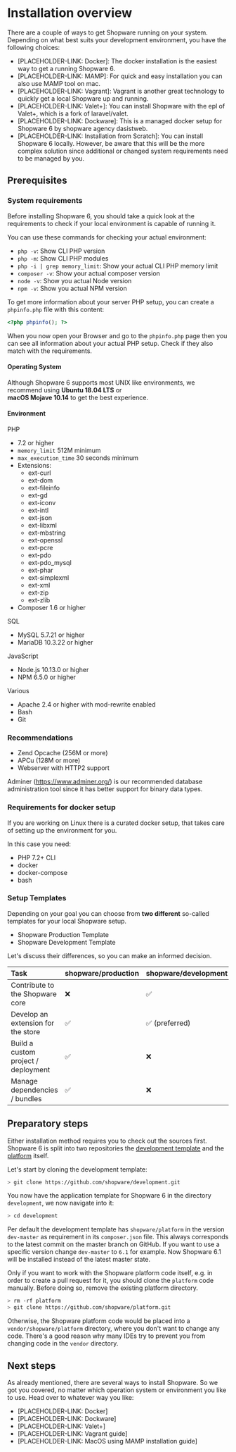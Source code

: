 # Installation overview

There are a couple of ways to get Shopware running on your system. Depending on what best suits your development 
environment, you have the following choices:

* [PLACEHOLDER-LINK: Docker]: The docker installation is the easiest way to get a running Shopware 6.
* [PLACEHOLDER-LINK: MAMP]: For quick and easy installation you can also use MAMP tool on mac.
* [PLACEHOLDER-LINK: Vagrant]: Vagrant is another great technology to quickly get a local Shopware up and running.
* [PLACEHOLDER-LINK: Valet+]: You can install Shopware with the epl of Valet+, which is a fork of laravel/valet. 
* [PLACEHOLDER-LINK: Dockware]: This is a managed docker setup for Shopware 6 by shopware agency dasistweb.
* [PLACEHOLDER-LINK: Installation from Scratch]: You can install Shopware 6 locally. However, be aware that this will 
be the more complex solution since additional or changed system requirements need to be managed by you.

## Prerequisites

### System requirements

Before installing Shopware 6, you should take a quick look at the requirements to check if your local environment 
is capable of running it.

You can use these commands for checking your actual environment:
- `php -v`: Show CLI PHP version
- `php -m`: Show CLI PHP modules
- `php -i | grep memory_limit`: Show your actual CLI PHP memory limit
- `composer -v`: Show your actual composer version
- `node -v`: Show you actual Node version
- `npm -v`: Show you actual NPM version

To get more information about your server PHP setup, you can create a `phpinfo.php` file with this content:
```php
<?php phpinfo(); ?>
```
When you now open your Browser and go to the `phpinfo.php` page then you can see all information about
your actual PHP setup. Check if they also match with the requirements.

#### Operating System

Although Shopware 6 supports most UNIX like environments, we recommend using **Ubuntu 18.04 LTS** or  
**macOS Mojave 10.14** to get the best experience.

#### Environment

PHP
*  7.2 or higher
* `memory_limit` 512M minimum
* `max_execution_time` 30 seconds minimum
* Extensions:
    * ext-curl
    * ext-dom  
    * ext-fileinfo  
    * ext-gd  
    * ext-iconv  
    * ext-intl  
    * ext-json  
    * ext-libxml  
    * ext-mbstring  
    * ext-openssl  
    * ext-pcre  
    * ext-pdo  
    * ext-pdo_mysql  
    * ext-phar  
    * ext-simplexml  
    * ext-xml  
    * ext-zip  
    * ext-zlib
* Composer 1.6 or higher

SQL
* MySQL 5.7.21 or higher
* MariaDB 10.3.22 or higher

JavaScript
* Node.js 10.13.0 or higher
* NPM 6.5.0 or higher

Various
* Apache 2.4 or higher with mod-rewrite enabled
* Bash
* Git

### Recommendations

- Zend Opcache (256M or more)
- APCu (128M or more)
- Webserver with HTTP2 support

Adminer (https://www.adminer.org/) is our recommended database administration tool since it has better support for 
binary data types.

### Requirements for docker setup

If you are working on Linux there is a curated docker setup, that takes care of setting up the environment for you.

In this case you need:

* PHP 7.2+ CLI
* docker
* docker-compose
* bash

### Setup Templates

Depending on your goal you can choose from **two different** so-called templates for your local Shopware setup. 

* Shopware Production Template
* Shopware Development Template

Let's discuss their differences, so you can make an informed decision.

| Task | shopware/production | shopware/development |
| :--- | :--- | :--- |
| Contribute to the Shopware core | ❌ | ✅ |
| Develop an extension for the store | ✅ | ✅ \(preferred\) |
| Build a custom project / deployment | ✅ | ❌ |
| Manage dependencies / bundles | ✅ | ❌ |

## Preparatory steps

Either installation method requires you to check out the sources first.
Shopware 6 is split into two repositories the [development template](https://github.com/shopware/development) 
and the [platform](https://github.com/shopware/platform) itself.

Let's start by cloning the development template:

```bash
> git clone https://github.com/shopware/development.git
```

You now have the application template for Shopware 6 in the directory `development`, we now navigate into it:

```bash
> cd development
```

Per default the development template has `shopware/platform` in the version `dev-master` as requirement in its 
`composer.json` file.
This always corresponds to the latest commit on the master branch on GitHub. If you want to use a specific version 
change `dev-master` to `6.1` for example. Now Shopware 6.1 will be installed instead of the latest master state.

Only if you want to work with the Shopware platform code itself, e.g. in order to create a pull request for it, 
you should clone the `platform` code manually. Before doing so, remove the existing platform directory.

```bash
> rm -rf platform
> git clone https://github.com/shopware/platform.git
```

Otherwise, the Shopware platform code would be placed into a `vendor/shopware/platform` directory, where you 
don't want to change any code. There's a good reason why many IDEs try to prevent you from changing code in 
the `vendor` directory.

## Next steps

As already mentioned, there are several ways to install Shopware. So we got you covered, no matter which 
operation system or environment you like to use. Head over to whatever way you like:
* [PLACEHOLDER-LINK: Docker]
* [PLACEHOLDER-LINK: Dockware]
* [PLACEHOLDER-LINK: Valet+]
* [PLACEHOLDER-LINK: Vagrant guide]
* [PLACEHOLDER-LINK: MacOS using MAMP installation guide]

